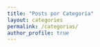 ```yaml
---
title: "Posts por Categoría"
layout: categories
permalink: /categorias/
author_profile: true
---
```

